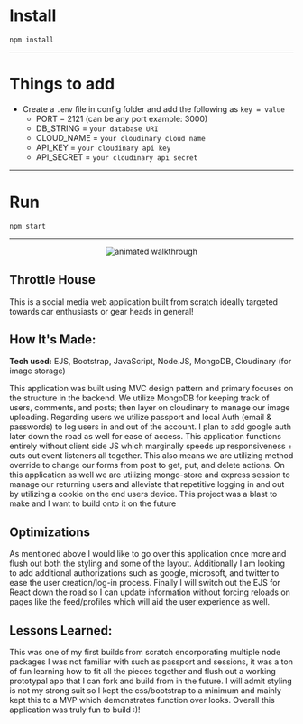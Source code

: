 # Install

`npm install`

---

# Things to add

- Create a `.env` file in config folder and add the following as `key = value`
  - PORT = 2121 (can be any port example: 3000)
  - DB_STRING = `your database URI`
  - CLOUD_NAME = `your cloudinary cloud name`
  - API_KEY = `your cloudinary api key`
  - API_SECRET = `your cloudinary api secret`

---

# Run

`npm start`

---

<p align="center">
  <img src="https://github.com/TreTroha/throttle_house_mvc_social_app/blob/main/throttle_house.gif" alt="animated walkthrough" />
 </p>

## Throttle House
This is a social media web application built from scratch ideally targeted towards car enthusiasts or gear heads in general!

## How It's Made:
**Tech used:** EJS, Bootstrap, JavaScript, Node.JS, MongoDB, Cloudinary (for image storage)

This application was built using MVC design pattern and primary focuses on the structure in the backend. We utilize MongoDB for keeping track of users, comments, and posts; then layer on cloudinary to manage our image uploading. Regarding users we utilize passport and local Auth (email & passwords) to log users in and out of the account. I plan to add google auth later down the road as well for ease of access. This application functions entirely without client side JS which marginally speeds up responsiveness + cuts out event listeners all together. This also means we are utilizing method override to change our forms from post to get, put, and delete actions. On this application as well we are utilizing mongo-store and express session to manage our returning users and alleviate that repetitive logging in and out by utilizing a cookie on the end users device. This project was a blast to make and I want to build onto it on the future

## Optimizations
As mentioned above I would like to go over this application once more and flush out both the styling and some of the layout. Additionally I am looking to add additional authorizations such as google, microsoft, and twitter to ease the user creation/log-in process. Finally I will switch out the EJS for React down the road so I can update information without forcing reloads on pages like the feed/profiles which will aid the user experience as well.

## Lessons Learned:
This was one of my first builds from scratch encorporating multiple node packages I was not familiar with such as passport and sessions, it was a ton of fun learning how to fit all the pieces together and flush out a working prototypal app that I can fork and build from in the future. I will admit styling is not my strong suit so I kept the css/bootstrap to a minimum and mainly kept this to a MVP which demonstrates function over looks. Overall this application was truly fun to build :)!
